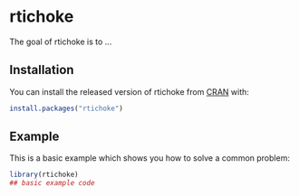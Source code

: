 
# rtichoke

<!-- badges: start -->
<!-- badges: end -->

The goal of rtichoke is to ...

## Installation

You can install the released version of rtichoke from [CRAN](https://CRAN.R-project.org) with:

``` r
install.packages("rtichoke")
```

## Example

This is a basic example which shows you how to solve a common problem:

``` r
library(rtichoke)
## basic example code
```

